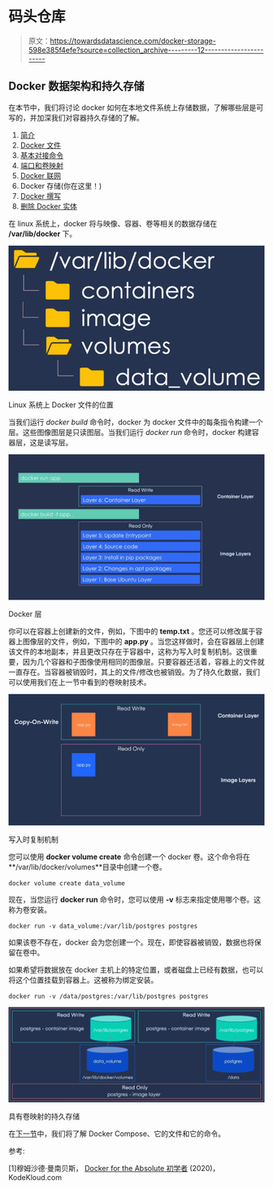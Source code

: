 # 码头仓库

> 原文：<https://towardsdatascience.com/docker-storage-598e385f4efe?source=collection_archive---------12----------------------->

## Docker 数据架构和持久存储

在本节中，我们将讨论 docker 如何在本地文件系统上存储数据，了解哪些层是可写的，并加深我们对容器持久存储的了解。

1.  [简介](/a-concise-guide-to-docker-f6b6d5fb56f4)
2.  [Docker 文件](https://medium.com/@gyani91/docker-file-179b5e3d9171)
3.  [基本对接命令](https://medium.com/@gyani91/docker-commands-bbf02780b785)
4.  [端口和卷映射](https://medium.com/@gyani91/port-and-volume-mapping-c8bb09221f82)
5.  [Docker 联网](https://medium.com/@gyani91/docker-networking-919461b7f498)
6.  Docker 存储(你在这里！)
7.  [Docker 撰写](https://medium.com/@gyani91/docker-compose-44a8112c850a)
8.  [删除 Docker 实体](https://medium.com/@gyani91/deleting-docker-entities-2f90e4a0a765)

在 linux 系统上，docker 将与映像、容器、卷等相关的数据存储在 **/var/lib/docker** 下。

![](img/7ce83312fc14c2be59e4b7965e569d65.png)

Linux 系统上 Docker 文件的位置

当我们运行 *docker build* 命令时，docker 为 docker 文件中的每条指令构建一个层。这些图像图层是只读图层。当我们运行 *docker run* 命令时，docker 构建容器层，这是读写层。

![](img/e924085dc72dfa1b54ad67926a21b333.png)

Docker 层

你可以在容器上创建新的文件，例如，下图中的 **temp.txt** 。您还可以修改属于容器上图像层的文件，例如，下图中的 **app.py** 。当您这样做时，会在容器层上创建该文件的本地副本，并且更改只存在于容器中，这称为写入时复制机制。这很重要，因为几个容器和子图像使用相同的图像层。只要容器还活着，容器上的文件就一直存在。当容器被销毁时，其上的文件/修改也被销毁。为了持久化数据，我们可以使用我们在上一节中看到的卷映射技术。

![](img/0071109795f2b8666046fd9fef9df683.png)

写入时复制机制

您可以使用 **docker volume create** 命令创建一个 docker 卷。这个命令将在**/var/lib/docker/volumes**目录中创建一个卷。

```
docker volume create data_volume
```

现在，当您运行 **docker run** 命令时，您可以使用 **-v** 标志来指定使用哪个卷。这称为卷安装。

```
docker run -v data_volume:/var/lib/postgres postgres
```

如果该卷不存在，docker 会为您创建一个。现在，即使容器被销毁，数据也将保留在卷中。

如果希望将数据放在 docker 主机上的特定位置，或者磁盘上已经有数据，也可以将这个位置挂载到容器上。这被称为绑定安装。

```
docker run -v /data/postgres:/var/lib/postgres postgres
```

![](img/515ed12956a739f91a377d714fe99067.png)

具有卷映射的持久存储

在[下一节](https://medium.com/@gyani91/docker-compose-44a8112c850a)中，我们将了解 Docker Compose、它的文件和它的命令。

参考:

[1]穆姆沙德·曼南贝斯， [Docker for the Absolute 初学者](https://kodekloud.com/p/docker-for-the-absolute-beginner-hands-on) (2020)，KodeKloud.com
